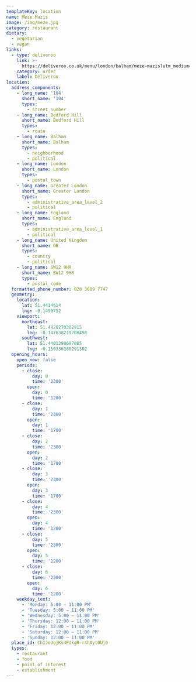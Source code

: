 ```yaml
---
templateKey: location
name: Meze Mazis
image: /img/meze.jpg
category: restaurant
dietary:
  - vegetarian
  - vegan
links:
  - type: deliveroo
    link: >-
      https://deliveroo.co.uk/menu/london/balham/meze-mazis?utm_medium=affiliate&utm_source=google_maps_link
    category: order
    label: Deliveroo
location:
  address_components:
    - long_name: '104'
      short_name: '104'
      types:
        - street_number
    - long_name: Bedford Hill
      short_name: Bedford Hill
      types:
        - route
    - long_name: Balham
      short_name: Balham
      types:
        - neighborhood
        - political
    - long_name: London
      short_name: London
      types:
        - postal_town
    - long_name: Greater London
      short_name: Greater London
      types:
        - administrative_area_level_2
        - political
    - long_name: England
      short_name: England
      types:
        - administrative_area_level_1
        - political
    - long_name: United Kingdom
      short_name: GB
      types:
        - country
        - political
    - long_name: SW12 9HR
      short_name: SW12 9HR
      types:
        - postal_code
  formatted_phone_number: 020 3689 7747
  geometry:
    location:
      lat: 51.4414614
      lng: -0.1490752
    viewport:
      northeast:
        lat: 51.4428278302915
        lng: -0.147638219708498
      southwest:
        lat: 51.4401298697085
        lng: -0.150336180291502
  opening_hours:
    open_now: false
    periods:
      - close:
          day: 0
          time: '2300'
        open:
          day: 0
          time: '1200'
      - close:
          day: 1
          time: '2300'
        open:
          day: 1
          time: '1700'
      - close:
          day: 2
          time: '2300'
        open:
          day: 2
          time: '1700'
      - close:
          day: 3
          time: '2300'
        open:
          day: 3
          time: '1700'
      - close:
          day: 4
          time: '2300'
        open:
          day: 4
          time: '1200'
      - close:
          day: 5
          time: '2300'
        open:
          day: 5
          time: '1200'
      - close:
          day: 6
          time: '2300'
        open:
          day: 6
          time: '1200'
    weekday_text:
      - 'Monday: 5:00 – 11:00 PM'
      - 'Tuesday: 5:00 – 11:00 PM'
      - 'Wednesday: 5:00 – 11:00 PM'
      - 'Thursday: 12:00 – 11:00 PM'
      - 'Friday: 12:00 – 11:00 PM'
      - 'Saturday: 12:00 – 11:00 PM'
      - 'Sunday: 12:00 – 11:00 PM'
  place_id: ChIJeUojKs4FdkgR-r4hAyt0Uj0
  types:
    - restaurant
    - food
    - point_of_interest
    - establishment
---
```

